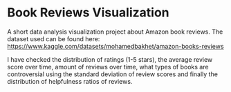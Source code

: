 # Book Reviews Visualization
A short data analysis visualization project about Amazon book reviews. The dataset used can be found here: https://www.kaggle.com/datasets/mohamedbakhet/amazon-books-reviews

I have checked the distribution of ratings (1-5 stars), the average review score over time, amount of reviews over time, what types of books are controversial using the standard deviation of review scores and finally the distribution of helpfulness ratios of reviews.